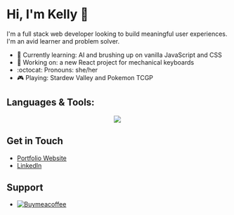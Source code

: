 # Hi, I'm Kelly 👋

I'm a full stack web developer looking to build meaningful user experiences.  I'm an avid learner and problem solver.

- 🌱 Currently learning: AI and brushing up on vanilla JavaScript and CSS
- 🔧 Working on: a new React project for mechanical keyboards
- :octocat: Pronouns: she/her
- 🎮 Playing: Stardew Valley and Pokemon TCGP

## Languages & Tools:
<p align="center">
  <a href=https://skillicons.dev">
    <img src="https://skillicons.dev/icons?i=html,css,js,express,nodejs,react,mongodb,bootstrap,aws,netlify,npm,github,vscode" />
  </a>
</p>

## Get in Touch
- [Portfolio Website](https://kellys.dev)
- [LinkedIn](https://www.linkedin.com/in/kellysdev/)

## Support
- [![Buymeacoffee](https://badgen.net/badge/icon/buymeacoffee?icon=buymeacoffee&label)](https://www.buymeacoffee.com/kellysdev)
